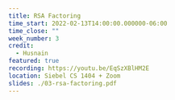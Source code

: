 ```yaml
---
title: RSA Factoring
time_start: 2022-02-13T14:00:00.000000-06:00
time_close: ""
week_number: 3
credit:
  - Husnain
featured: true
recording: https://youtu.be/EqSzXBlHM2E
location: Siebel CS 1404 + Zoom
slides: ./03-rsa-factoring.pdf
---
```

